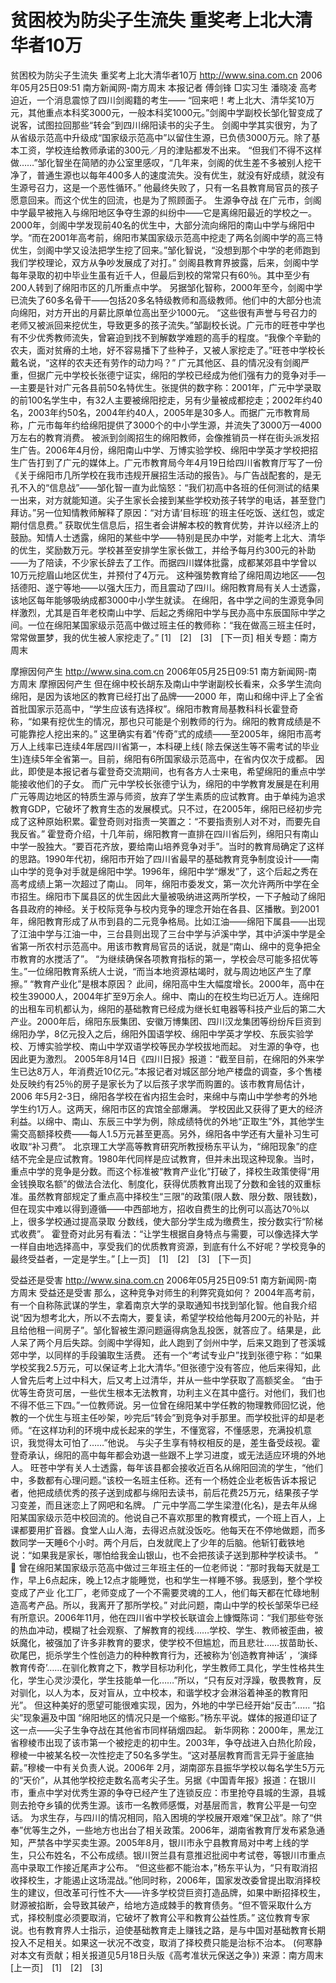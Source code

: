 # 贫困校为防尖子生流失 重奖考上北大清华者10万

贫困校为防尖子生流失 重奖考上北大清华者10万
http://www.sina.com.cn 2006年05月25日09:51 南方新闻网-南方周末
本报记者 傅剑锋
□实习生 潘晓凌
高考迫近，一个消息震惊了四川剑阁籍的考生——
“回来吧！考上北大、清华奖10万元，其他重点本科奖3000元，一般本科奖1000元。”剑阁中学副校长邹化智变成了说客，试图拉回那些“转会”到四川绵阳读书的尖子生。
剑阁中学其实很穷，为了从省级示范高中升级成“国家级示范高中”以留住生源，已负债3000万元。除了基本工资，学校连给教师承诺的300元／月的津贴都发不出来。
“但我们不得不这样做……”邹化智坐在简陋的办公室里感叹，“几年来，剑阁的优生差不多被别人挖干净了，普通生源也以每年400多人的速度流失。没有优生，就没有好成绩，就没有生源号召力，这是一个恶性循环。”
他最终失败了，只有一名县教育局官员的孩子愿意回来。而这个优生的回流，也是为了照顾面子。
生源争夺战
在广元市，剑阁中学最早被拖入与绵阳地区争夺生源的纠纷中——它是离绵阳最近的学校之一。
2000年，剑阁中学发现前40名的优生中，大部分流向绵阳的南山中学与绵阳中学。“而在2001年高考前，绵阳市某国家级示范高中挖走了两名剑阁中学的高三特优生，剑阁中学又设法把学生挖了回来。”邹化智说，“没想到那个中学的老师跑到我们学校理论，双方从争吵发展成了对打。”
剑阁县教育界披露，后来，剑阁中学每年录取的初中毕业生虽有近千人，但最后到校的常常只有60％。其中至少有 200人转到了绵阳市区的几所重点中学。
另据邹化智称，2000年至今，剑阁中学已流失了60多名骨干——包括20多名特级教师和高级教师。他们中的大部分也流向绵阳，对方开出的月薪比原单位高出至少1000元。
“这些很有声誉与号召力的老师又被派回来挖优生，导致更多的孩子流失。”邹副校长说。广元市的旺苍中学也有不少优秀教师流失，曾窘迫到找不到解数学难题的高手的程度。“我像个辛勤的农夫，面对贫瘠的土地，好不容易播下了些种子，又被人家挖走了。”旺苍中学校长戴名说，“这样的农夫还有劳作的动力吗？”
广元其他区、县的情况没有剑阁严重，但据广元中学校长张德宁证实，绵阳的学校已经成为他们强有力的竞争对手— —主要是针对广元各县前50名特优生。张提供的数字称：2001年，广元中学录取的前100名学生中，有32人主要被绵阳挖走，另有少量被成都挖走；2002年约40名，2003年约50名，2004年约40人，2005年是30多人。而据广元市教育局称，广元市每年约给绵阳提供了3000个的中小学生源，并流失了3000万—4000万左右的教育消费。
被派到剑阁招生的绵阳教师，会像推销员一样在街头派发招生广告。2006年4月份，绵阳南山中学、万博实验学校、绵阳中学英才学校把招生广告打到了广元的媒体上。广元市教育局今年4月19日给四川省教育厅写了一份《关于绵阳市几所学校在我市违规开展招生活动的报告》。与广告战配套的，是无孔不入的“信息战”——邹化智一直为此恼怒：“我们初高中各班的任何测试的结果一出来，对方就能知道。尖子生家长会接到某些学校劝孩子转学的电话，甚至登门拜访。”另一位知情教师解释了原因：“对方请‘目标班’的班主任吃饭、送红包，或定期付信息费。”
获取优生信息后，招生者会讲解本校的教育优势，并许以经济上的鼓励。知情人士透露，绵阳的某些中学——特别是民办中学，对能考上北大、清华的优生，奖励数万元。学校甚至安排学生家长做工，并给予每月约300元的补助——为了陪读，不少家长辞去了工作。而据四川媒体批露，成都某郊县中学曾以10万元挖眉山地区优生，并预付了4万元。
这种强势教育给了绵阳周边地区——包括德阳、遂宁等地——以强大压力，而且震动了四川。绵阳教育局有关人士透露，该地区每年能够吸纳成都3000中小学生就读。
在绵阳，各中学之间的生源竞争同样激烈，尤其是百年老校南山中学、后起之秀绵阳中学与民办高中东辰国际中学之间。一位在绵阳某国家级示范高中做过班主任的教师称：“我在做高三班主任时，常常做噩梦，我的优生被人家挖走了。”
[1]　[2]　[3]　[下一页]
相关专题：南方周末 

摩擦因何产生
http://www.sina.com.cn 2006年05月25日09:51 南方新闻网-南方周末
摩擦因何产生
但在绵中校长胡东及南山中学谢副校长看来，众多学生流向绵阳，是因为该地区的教育已经打出了品牌——2000 年，南山和绵中评上了全省首批国家示范高中，“学生应该有选择权”。绵阳市教育局基教科科长霍登奇称，“如果有挖优生的情况，那也只可能是个别教师的行为。绵阳的教育成绩是不可能靠挖人挖出来的。”
这里确实有着“传奇”式的成绩——至2005年，绵阳市高考万人上线率已连续4年居四川省第一，本科硬上线( 除去保送生等不需考试的毕业生)连续5年全省第一。目前，绵阳有6所国家级示范高中，在省内仅次于成都。
因此，即使是本报记者与霍登奇交流期间，也有各方人士来电，希望绵阳的重点中学能接收他们的子女。
而广元中学校长张德宁认为，绵阳的中学教育发展是在利用广元等周边地区的特质生源与师资，放弃了学生素质的应试教育。由于单纯为追求教育GDP，它破坏了教育生态的发展模式。只不过，在2005年，绵阳已经初步完成了这种原始积累。霍登奇则对指责一笑置之：“不要指责别人对不对，而要先自我反省。”
霍登奇介绍，十几年前，绵阳教育一直排在四川省后列，绵阳只有南山中学一股独大。“要百花齐放，要给南山培养竞争对手”。当时的教育局确定了这样的思路。1990年代初，绵阳市开始了四川省最早的基础教育竞争制度设计——南山中学的竞争对手就是绵阳中学。1996年，绵阳中学“爆发”了，这个后起之秀在高考成绩上第一次超过了南山。
同年，绵阳市委发文，第一次允许两所中学在全市招生。绵阳市下属县区的优生因此大量被吸纳进这两所学校，一下子触动了绵阳各县政府的神经。关于校际竞争与校内竞争的理念开始在各县、区播散。到2001年，绵阳教育形成了从市到县的二元竞争格局。比如江油——绵阳下属县——出现了江油中学与江油一中，三台县则出现了三台中学与泸溪中学，其中泸溪中学是全省第一所农村示范高中。用该市教育局官员的话说，就是“南山、绵中的竞争把全市教育的水搅活了”。
“为继续确保各项教育指标的第一，学校会尽可能多招优等生。”一位绵阳教育系统人士说，“而当本地资源枯竭时，就与周边地区产生了摩擦。”
“教育产业化”是根本原因？
此间，绵阳高中生大幅度增长。2000年，高中在校生39000人，2004年扩至9万余人。绵中、南山的在校生均已近万人。连绵阳的出租车司机都认为，绵阳的基础教育已经成为继长虹电器等科技产业后的第二大产业。2000年后，绵阳东辰集团、安徽万博集团、四川汉龙集团等纷纷斥巨资到绵阳办学，8亿元投入之后，绵阳外国语学校、绵阳中学英才学校、东辰实验学校、万博实验学校、南山中学双语学校等民办学校拔地而起。
对生源的争夺，也因此更为激烈。
2005年8月14日《四川日报》报道：“截至目前，在绵阳的外来学生已达8万人，年消费近10亿元。”本报记者对城区部分地产楼盘的调查，多个售楼处反映约有25％的房子是家长为了以后孩子求学而购置的。该市教育局估计，2006 年5月2-3日，绵阳各学校在省内招生会时，来绵中与南山中学参考的外地学生约1万人。这两天，绵阳市区的宾馆全部爆满。
学校因此又获得了更大的经济利益。以绵中、南山、东辰三中学为例，除成绩特优的外地“正取生”外，其他学生需交高额择校费——每人1.5万元甚至更高。另外，绵阳各中学还有大量补习生可收取“补习费”。
北京理工大学高等教育研究所教授杨东平认为，“绵阳现象”的症结不完全是应试教育。1980年代同样是应试教育，但并未出现这种现象。当时，重点中学的竞争是分数。而这个标准被“教育产业化”打破了，择校生政策使得“用金钱换取名额”的做法合法化、制度化，获得优质教育出现了分数和金钱的双重标准。虽然教育部规定了重点高中择校生“三限”的政策(限人数、限分数、限钱数)，但在现实中难以得到遵循——中西部地方，招收自费生的比例可以高达70％以上，很多学校通过提高录取
分数线，使大部分学生成为缴费生，按分数实行“阶梯式收费”。
霍登奇对此另有看法：“让学生根据自身特点与需要，可以像选择大学一样自由地选择高中，享受我们的优质教育资源，到底有什么不好呢？学校竞争的最终受益者，一定是学生。”
[上一页]　[1]　[2]　[3]　[下一页]

受益还是受害
http://www.sina.com.cn 2006年05月25日09:51 南方新闻网-南方周末
受益还是受害
那么，这种竞争对师生的利弊究竟如何？
2004年高考前，有一个自称陈武谋的学生，拿着南京大学的录取通知书找到邹化智。他自我介绍说“因为想考北大，所以不去南大，要复读，希望学校给他每月200元的补贴，并
且给他租一间房子”。邹化智被生源问题逼得病急乱投医，就答应了。结果是，此人呆了两个月后失踪。剑阁中学得知，此人跑到了剑州中学，后来又跑到了苍溪城郊中学，以同样的手段骗取生活费。
还有一个“考试专业户”找到张德宁称：“如果学校奖我2.5万元，可以保证考上北大清华。”但张德宁没有答应，他后来得知，此人曾先后考上过中科大，后又考上过清华，并从一些中学获取了高额奖金。
“由于优等生奇货可居，一些优生根本无法教育，功利主义在其中盛行。对他们，我们也不得不低三下四。”一位教师说。另一位曾在绵阳某中学任教的物理教师回忆说，他教的一个优生与班主任吵架，吵完后“转会”到竞争对手那里。而学校批评的却是老师。“在这样功利的环境中成长起来的学生，不懂宽容，不懂感恩，充满投机意识，我觉得太可怕了……”他说。
与尖子生享有特权相反的是，差生备受歧视。霍登奇承认，绵阳的高中每年都会劝退一些跟不上学习进度，或无法适应环境的外地人。
旺苍中学有关人士透露，每年该县都会接收近百名从绵阳回流的学生，“他们中，多数都有心理问题。”该校一名班主任称。还有一个杨姓企业老板告诉本报记者，他把成绩优秀的孩子送到成都与绵阳去读书，前后花费25万元，结果孩子学习变差，而且迷恋上了网吧和名牌。
广元中学高二学生梁澄(化名)，是去年从绵阳某国家级示范中校回流的。他说自己不喜欢那里的教育模式，一个班上百人，上课都要用扩音器。食堂人山人海，去得迟点就没饭吃。他每天在不停地做题，而多数同学一天睡6个小时。两个月后，白发就爬上了少年的后脑。他斩钉截铁地说：“如果我是家长，哪怕给我金山银山，也不会把孩读子送到那种学校读书。 ”

曾在绵阳某国家级示范高中做过三年班主任的一位老师说：“那时我每天就是工作，早上6点起床，晚上12点才能睡觉，也和学生一样睡不够。我感到，整个学校变成了产业
化工厂，老师变成了一个不需要灵魂的工人，他们每天都在忙碌地制造高考产品。所以，我离开了那所学校。”
对此问题，南山中学的校长邹荣华已经有所意识。2006年11月，他在四川省中学校长联谊会上慷慨陈词：“我们那些夸张的热血冲动，模糊了社会观察、了解教育的视线……学校、学生、教师被歪曲，被妖魔化，被强加了许多非教育的要求，使学校不但尴尬，而且悲壮……拔苗助长、砍尾巴，扼杀学生个性创造力的种种教育行为，还被称为‘创造教育神话’ ，‘演绎教育传奇’……在驯化教育之下，教学目标功利化，学生教师工具化，学生性格共生化，学生心灵沙漠化，学生技能单一化……”所以，“只有反对浮躁，敬畏教育，反对驯化，以人为本，反对盲从，立中校本，和谐学校才会淋浴着神圣的教育阳光”。
但这种美好的愿望可能很难实现，因为，外地的中学已经开始“反击”……
“掐尖”现象遍及中国
“绵阳地区的情况只是一个缩影。”杨东平说。媒体的报道印证了这一点——尖子生争夺战在其他省市同样硝烟四起。
新华网称：2000年，黑龙江省穆棱市出现了该市第一个被挖走的初中生。2003年，争夺战进入白热化阶段，穆棱一中被某名校一次性挖走了50名多学生。“这对基层教育而言无异于釜底抽薪。”穆棱一中有关负责人说。2006年 2月，湖南邵东县振华学校以每名学生5万元的“天价”，从其他学校挖走数名高考尖子生。另据《中国青年报》报道：在银川市，重点中学对优秀生源的争夺已经产生了连锁反应：市里抢夺县城的生源，县城则去抢夺乡镇的优秀生源。该市一名教师感慨，对基层而言，教育公平是一句空话。
为求生存，与四川的情况相同，陷入困境的学校展开艰难“保卫战”。除了“供奉”优等生之外，一些地方也出台了相关政策。2006年，湖南省教育厅发布紧急通知，严禁各中学买卖生源。2005年8月，银川市永宁县教育局对中考上线的学生，只公布姓名，不公布成绩。银川贺兰县有意推迟批阅中考试卷，等银川市重点高中录取工作接近尾声才公布。
“但这些都不能治本，”杨东平认为，“只有取消招收择校生，才能遏止这场混战。”他同时称，2006年，国家发改委曾提出取消择校生的建议，但改革可行性不大——许多学校贷巨资打造品牌，如果中断招择校生，财源被掐断，会导致其破产，给地方造成棘手的教育债务。“但不管采取什么方式，择校制度必须要取消，它破坏了教育公平和教育公益性质。” 这位教育专家说。也有教育界人士指示，迫使基础教育走上赚钱之路，是与中国对基础教育长期投入不足相关。如果这一状况不改变，取消了择校费只能是治标不治本。
(何寒静对本文有贡献；相关报道见5月18日头版《高考准状元保送之争》) 来源：南方周末
[上一页]　[1]　[2]　[3]


